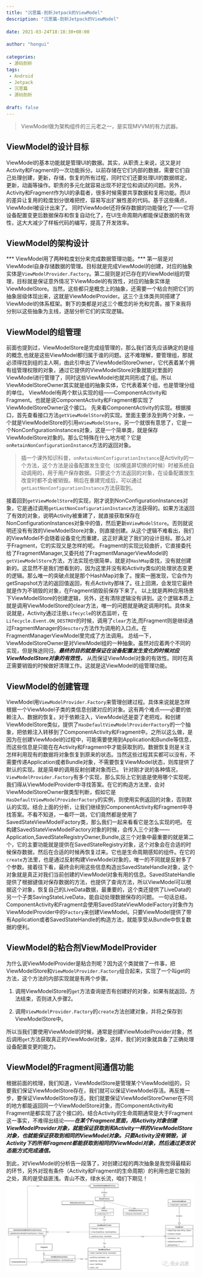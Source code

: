 ```yaml
---
title: "沉思篇-剖析Jetpack的ViewModel"
description: "沉思篇-剖析Jetpack的ViewModel"

date: 2021-03-24T18:18:30+08:00

author: "hongui"

categories:
 - 源码剖析
tags:
 - Android
 - Jetpack
 - 沉思篇
 - 源码剖析

draft: false
---
```


> ViewModel做为架构组件的三元老之一，是实现MVVM的有力武器。

## ViewModel的设计目标
ViewModel的基本功能就是管理UI的数据。其实，从职责上来说，这又是对Activity和Fragment的一次功能拆分。以前存储在它们内部的数据，需要它们自己处理创建，更新，存储，恢复的所有过程，同时它们还要处理UI的数据绑定，更新，动画等操作。职责的多元化就容易出现不好定位和调试的问题。另外，Activity和Fragment作为UI的承载者，很多时候需要共享数据和复用功能。而UI的差异让复用的粒度划分很难把控，容易写出扩展性差的代码。基于这些痛点，ViewModel被设计出来了。
同时ViewModel还将保存数据的功能强化了——它将设备配置变更后数据保存和恢复自动化了，在UI生命周期内都能保证数据的有效性，这大大减少了样板代码的编写，提高了开发效率。

## ViewModel的架构设计
*** ViewModel用了两种粒度划分来完成数据管理功能。*** 第一层是对ViewModel自身存储数据的管理。目标就是完成ViewModel的创建，对应的抽象实体是`ViewModelProvider.Factory`。第二层则是对已存在的ViewModel组的管理，目标就是保证意外情况下ViewModel的有效性，对应的抽象实体是ViewModelStore。当然，这些都只是概念上的抽象，还需要一个粘合剂把它们的抽象层级体现出来，这就是ViewModelProvider。这三个主体类共同搭建了ViewModel的体系框架。剩下的类都是对这三个概念的补充和完善。接下来我将分别以这些抽象为主线，逐层分析它们的实现逻辑。

## ViewModel的组管理
前面也提到过，ViewModelStore是完成组管理的，那么我们首先应该确定的是组的概念,也就是这些ViewModel都归属于谁的问题。这不难理解，要管理组，那就必须得找到组的主人啊，由此引申出了ViewModelStoreOwner，它代表着某个拥有组管理权限的对象，通过它提供的ViewModelStore对象就能对里面的ViewModel进行管理了，同时这些ViewModel也就共同形成了组。所以ViewModelStoreOwner其实就是组的抽象实体，它代表着某个组，也是管理分组的单位。
ViewModel有两个默认实现的组——ComponentActivity和Fragment。也就是说ComponentActivity和Fragment都实现了ViewModelStoreOwner这个接口。
先来看ComponentActivity的实现。根据接口，首先查看接口方法`getViewModelStore`的实现。里面主要涉及到两个对象，一个就是ViewModelStore的引用`mViewModelStore`，另一个就很有意思了，它是一个NonConfigurationInstances对象，这是一个简单类，就是保存ViewModelStore对象的。那么它特殊在什么地方呢？它是`onRetainNonConfigurationInstance`方法的返回对象。

> 插一个课外知识科普，`onRetainNonConfigurationInstance`是Activity的一个方法，这个方法是设备配置发生变化（如横竖屏切换的时候）时被系统自动调用的，用于用户保存数据。只要这个方法返回的对象，在设备配置放生改变时都不会被销毁。稍后在重建完成后，可以通过`getLastNonConfigurationInstance`方法获取到。

接着回到`getViewModelStore`的实现，刚才说到NonConfigurationInstances对象，它是通过调用`getLastNonConfigurationInstance`方法获得的。如果方法返回了有效的对象，说明Activity被重建了，就直接获取保存在NonConfigurationInstances对象中的值，然后更新`mViewModelStore`。否则就说明还没有有效的ViewModelStore对象，则直接创建。从这个逻辑不难看出，我们的ViewModel不会随着设备变化而重建，这正好满足了我们的设计目标。那么对于Fragment，它的实现又是怎样的呢。
Fragment的实现比较曲折，它直接委托给了FragmentManager,又委托给了FragmentManagerViewModel的`getViewModelStore`方法，方法实现也很简单，就是对`HashMap`查找，没有就创建新的。这显然不是我们想看到的，因为这里并没有和Activity类似的处理状态变更的逻辑。那么唯一的突破点就是那个HashMap对象了。搜索一圈发现，它会作为getSnapshot方法的返回值返回，有点Activity那味了。往上回溯，会发现它最终就是作为不销毁的对象，在Fragment销毁前保存下来了。
以上就是两种应用场景下ViewModelStore的创建逻辑，另外，还有清除逻辑没有讲到。这个逻辑本质上就是调用ViewModelStore的clear方法，唯一的问题就是确定调用时机。具体来说就是，Activity通过注册`Lifecycle`的状态监听，在`Lifecycle.Event.ON_DESTROY`的时候，调用了`clear`方法,而Fragment则是继续通过FragmentManager的`desctory`方法作为调用的入口点。在FragmentManagerViewModel里完成了方法调用。
总结一下，ViewModelStoreOwner是对ViewModel组的一种抽象。虽然对应着两个不同的实现，但是殊途同归，***最终的目的就是保证在设备配置发生变化的时候对应ViewModelStore对象的有效性，*** 从而保证ViewModel对象的有效性。同时在真正需要销毁的时候做好清理工作。这就是这ViewModel的组管理功能。

## ViewModel的创建管理
ViewModel用`ViewModelProvider.Factory`来管理创建过程。具体来说就是怎样根据一个ViewModel子类的类信息创建对应的对象。这有两个难点——必要的依赖注入、数据的恢复。对于依赖注入，ViewModel还是耍了老把戏，和创建ViewModelStore类似，提供了`HasDefaultViewModelProviderFactory`的一个抽象，把依赖注入转移到了ComponentActivity和Fragment中。之所以这么做，是因为在创建ViewModel的过程中，可能需要使用到Application和Bundle等信息，而这些信息是只能在在Activity和Fragment中才能获取到的。数据恢复则是关注怎样利用现有的数据将对象恢复到原来的状态。当然这些过程其实都可以没有，不需要传递Application或者Bundle对象，不需要恢复ViewModel状态，则库提供了默认的实现。就是简单的调用反射创建对象而已。
针对刚才说的各种情况，`ViewModelProvider.Factory`有多个实现，那么实际上它到底是使用哪个实现呢，我们得从ViewModelProvider中寻找答案。在它的构造方法里，会对ViewModelStoreOwner做类型判断，假如它是`HasDefaultViewModelProviderFactory`的实例，则使用实例返回的对象，否则默认的实现。结合上面的分析，让我们继续到ComponentActivity和Fragment中寻找答案。不看不知道，一看吓一跳，它们竟然都是使用了SavedStateViewModelFactory类，那么我们一起来看看它是怎么实现的吧。
在构建SavedStateViewModelFactory对象的时候，会传入三个对象——Application,SavedStateRegistryOwner,Bundle,这三个对象中最重要的就是第二个，它的主要功能就是提供在SavedStateRegistry对象，这个对象会在合适的时候保存数据，然后在合适的时候再恢复过来。它也是生命周期感知的组件。在它的`create`方法里，也是通过反射构建ViewModel对象的，唯一的不同就是反射多了个参数。接着往下看，最终会利用这些信息构造出SavedStateHandle对象，这个对象就是真正对我们当前创建的ViewModel对象有用的信息。SavedStateHandle提供了根据键值对保存数据的方法，也提供了查询方法，所以ViewModel可以根据这个对象，恢复自己的LiveData数据，最重要的，这个类还提供了LiveData的另一个子类SavingStateLiveData，能自动处理数据保存的问题。
一句话总结，ComponentActivity和Fragment会使用SavedStateViewModelFactory对象作为ViewModelProvider中的`Factory`来创建ViewModel。只要ViewModel提供了带有Application或者SavedStateHandle的构造方法，就能享受从Bundle中恢复数据的便利。

## ViewModel的粘合剂ViewModelProvider
为什么说ViewModelProvider是粘合剂呢？因为这个类就做了一件事，把ViewModelStore和`ViewModelProvider.Factory`组合起来，实现了一个叫get的方法，这个方法的内部实现就是有两个步骤。

1. 调用ViewModelStore的`get`方法查询是否有创建好的对象，如果有就返回，方法结束，否则进入步骤2。

2. 调用`ViewModelProvider.Factory`的`create`方法创建对象，并将之保存到ViewModelStore中。

所以当我们要使用ViewModel的时候，通常是创建ViewModelProvider对象，然后调用`get`方法获取真正的ViewModel对象，这样，我们的对象就具备了正确处理设备配置变更的能力。

## ViewModel的Fragment间通信功能
根据前面的梳理，我们知道，ViewModelStore是管理某个ViewModel组的，只要我们保证ViewModelStore存在，我们就可以保证ViewModel存活。再反推一步，要保证ViewModelStore存活，我们就要保证ViewModelStoreOwner在不同的地方都能返回同一个ViewModelStore对象，而ComponentActivity和Fragment是都实现了这个接口的。结合Activity的生命周期通常是大于Fragment这一事实，不难得出结论——***在某个Fragment里面，用Activity对象创建ViewModelProvider对象，就能保证获取到和Activity一样的ViewModelStore对象，也就能保证获取到相同的ViewModel对象。只要Activity没有销毁，该Activity下的所有Fragment都能获取到相同的ViewModel对象，然后通过更改状态能方式完成通信。***

到此，对ViewModel的分析告一段落了，对创建过程的两次抽象是我觉得最精彩的环节，另外对现有条件（Activity和Fragment的生命周期）的利用也是它独到之处，真的是受益匪浅。青山不改，绿水长流，咱们下期见！
![viewmodel](viewmodel.webp)

